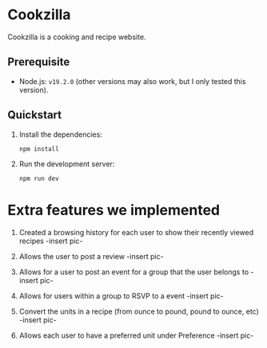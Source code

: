 # Cookzilla

Cookzilla is a cooking and recipe website.

## Prerequisite

- Node.js: `v19.2.0` (other versions may also work, but I only tested this version).

## Quickstart

1. Install the dependencies:
   ```shell
   npm install
   ```
2. Run the development server:
   ```shell
   npm run dev
   ```
# Extra features we implemented
   1. Created a browsing history for each user to show their recently viewed recipes
      -insert pic-
      
   2. Allows the user to post a review
         -insert pic-
         
   3. Allows for a user to post an event for a group that the user belongs to
         -insert pic-
         
   4. Allows for users within a group to RSVP to a event
         -insert pic-
         
   5. Convert the units in a recipe (from ounce to pound, pound to ounce, etc)
      -insert pic-   
      
   6. Allows each user to have a preferred unit under Preference
      -insert pic-
